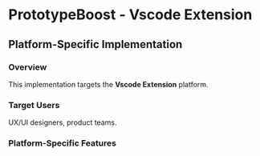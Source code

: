 # PrototypeBoost - Vscode Extension

## Platform-Specific Implementation

### Overview
This implementation targets the **Vscode Extension** platform.

### Target Users
UX/UI designers, product teams.

### Platform-Specific Features
